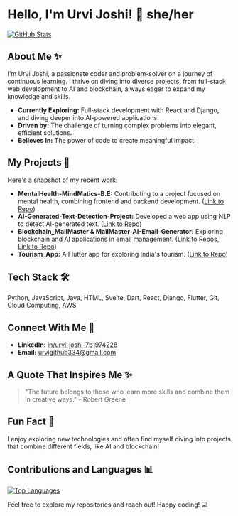# Hello, I'm Urvi Joshi! 👋 she/her

[![GitHub Stats](https://github-readme-stats.vercel.app/api?username=UrviJoshi24&show_icons=true&theme=radical)](https://github.com/UrviJoshi24)

## About Me ✨

I'm Urvi Joshi, a passionate coder and problem-solver on a journey of continuous learning. I thrive on diving into diverse projects, from full-stack web development to AI and blockchain, always eager to expand my knowledge and skills.

* **Currently Exploring:** Full-stack development with React and Django, and diving deeper into AI-powered applications.
* **Driven by:** The challenge of turning complex problems into elegant, efficient solutions.
* **Believes in:** The power of code to create meaningful impact.

## My Projects 🚀

Here's a snapshot of my recent work:

* **MentalHealth-MindMatics-B.E:** Contributing to a project focused on mental health, combining frontend and backend development. ([Link to Repo](https://github.com/UrviJoshi24/MentalHealth-MindMatics-B.E))
* **AI-Generated-Text-Detection-Project:** Developed a web app using NLP to detect AI-generated text. ([Link to Repo](https://github.com/UrviJoshi24/AI-Generated-Text-Detection-Project))
* **Blockchain_MailMaster & MailMaster-AI-Email-Generator:** Exploring blockchain and AI applications in email management. ([Link to Repos](https://github.com/UrviJoshi24/Blockchain_MailMaster), [Link to Repo](https://github.com/UrviJoshi24/MailMaster-AI-Email-Generator))
* **Tourism_App:** A Flutter app for exploring India's tourism. ([Link to Repo](https://github.com/UrviJoshi24/Tourism_App))

## Tech Stack 🛠️
Python, JavaScript, Java, HTML, Svelte, Dart, React, Django, Flutter, Git, Cloud Computing, AWS


## Connect With Me 🔗

* **LinkedIn:** [in/urvi-joshi-7b1974228](https://www.linkedin.com/in/urvi-joshi-7b1974228)
* **Email:** [urvigithub334@gmail.com](mailto:urvigithub334@gmail.com)

## A Quote That Inspires Me ✨

> "The future belongs to those who learn more skills and combine them in creative ways." - Robert Greene

## Fun Fact 🌟

I enjoy exploring new technologies and often find myself diving into projects that combine different fields, like AI and blockchain!

## Contributions and Languages 📊

[![Top Languages](https://github-readme-stats.vercel.app/api/top-langs/?username=UrviJoshi24&layout=compact&theme=vision-friendly-dark)](https://github.com/UrviJoshi24)

Feel free to explore my repositories and reach out! Happy coding! 💻
